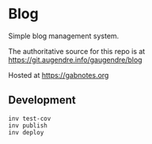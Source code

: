 # Blog

Simple blog management system.

The authoritative source for this repo is at https://git.augendre.info/gaugendre/blog

Hosted at https://gabnotes.org

## Development
```shell
inv test-cov
inv publish
inv deploy
```
